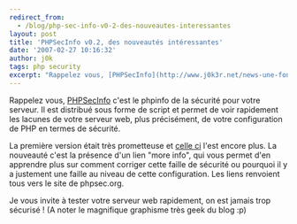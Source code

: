 ```yaml
---
redirect_from:
  - /blog/php-sec-info-v0-2-des-nouveautes-interessantes
layout: post
title: 'PHPSecInfo v0.2, des nouveautés intéressantes'
date: '2007-02-27 10:16:32'
author: j0k
tags: php security
excerpt: "Rappelez vous, [PHPSecInfo](http://www.j0k3r.net/news-une-fonction-qui-rapporte-le-niveau-de-securite-de-php-1563.html) c'est le phpinfo de la sécurité pour votre serveur.     \nIl est distribué sous forme de script et permet de voir rapidement les lacunes de votre serveur web, plus précisément, de votre configuration de PHP en termes de sécurité.  \n      …"
---
```


Rappelez vous, [PHPSecInfo](http://www.j0k3r.net/news-une-fonction-qui-rapporte-le-niveau-de-securite-de-php-1563.html) c'est le phpinfo de la sécurité pour votre serveur.
Il est distribué sous forme de script et permet de voir rapidement les lacunes de votre serveur web, plus précisément, de votre configuration de PHP en termes de sécurité.

La première version était très prometteuse et [celle ci](http://funkatron.com/wp/archives/php/phpsecinfo-v02-now-available/) l'est encore plus.   La nouveauté c'est la présence d'un lien "more info", qui vous permet d'en apprendre plus sur comment corriger cette faille de sécurité ou pourquoi il y a justement une faille au niveau de cette configuration. Les liens renvoient tous vers le site de phpsec.org.

Je vous invite à tester votre serveur web rapidement, on est jamais trop sécurisé !   (A noter le magnifique graphisme très geek du blog :p)
